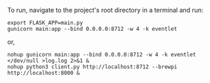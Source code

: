 To run, navigate to the project's root directory in a terminal and run:

    export FLASK_APP=main.py
    gunicorn main:app --bind 0.0.0.0:8712 -w 4 -k eventlet

or,

    nohup gunicorn main:app --bind 0.0.0.0:8712 -w 4 -k eventlet </dev/null >log.log 2>&1 &
    nohup python3 client.py http://localhost:8712 --brewpi http://localhost:8000 &
